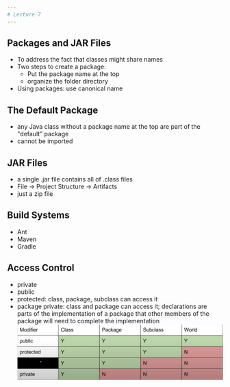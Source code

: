 ```yaml
---
# Lecture 7
---
```

## Packages and JAR Files
- To address the fact that classes might share names
- Two steps to create a package:
  - Put the package name at the top
  - organize the folder directory
- Using packages: use canonical name

## The Default Package
- any Java class without a package name at the top are part of the "default" package
- cannot be imported

## JAR Files
- a single .jar file contains all of .class files
- File -> Project Structure -> Artifacts
- just a zip file

## Build Systems
- Ant
- Maven
- Gradle

## Access Control
- private
- public
- protected: class, package, subclass can access it
- package private: class and package can access it; declarations are parts of the implementation of a package that other members of the package will need to complete the implementation
![img](access_control.png)